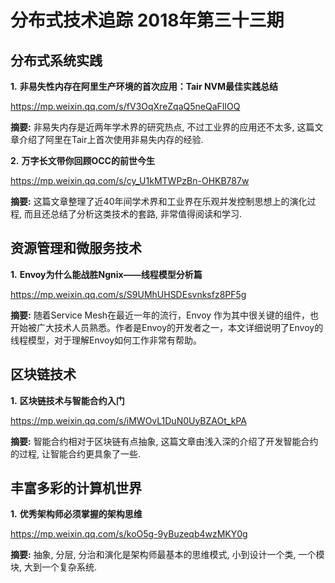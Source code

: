# 分布式技术追踪 2018年第三十三期

## 分布式系统实践
**1.** **非易失性内存在阿里生产环境的首次应用：Tair NVM最佳实践总结**

https://mp.weixin.qq.com/s/fV3OqXreZqaQ5neQaFIlOQ

**摘要:** 非易失内存是近两年学术界的研究热点, 不过工业界的应用还不太多, 这篇文章介绍了阿里在Tair上首次使用非易失内存的经验.

**2.** **万字长文带你回顾OCC的前世今生**

https://mp.weixin.qq.com/s/cy_U1kMTWPzBn-OHKB787w

**摘要:** 这篇文章整理了近40年间学术界和工业界在乐观并发控制思想上的演化过程, 而且还总结了分析这类技术的套路, 非常值得阅读和学习.

## 资源管理和微服务技术
**1.** **Envoy为什么能战胜Ngnix——线程模型分析篇**

https://mp.weixin.qq.com/s/S9UMhUHSDEsvnksfz8PF5g

**摘要:** 随着Service Mesh在最近一年的流行，Envoy 作为其中很关键的组件，也开始被广大技术人员熟悉。作者是Envoy的开发者之一，本文详细说明了Envoy的线程模型，对于理解Envoy如何工作非常有帮助。

## 区块链技术
**1.** **区块链技术与智能合约入门**

https://mp.weixin.qq.com/s/iMWOvL1DuN0UyBZAOt_kPA

**摘要:** 智能合约相对于区块链有点抽象, 这篇文章由浅入深的介绍了开发智能合约的过程, 让智能合约更具象了一些.

## 丰富多彩的计算机世界
**1.** **优秀架构师必须掌握的架构思维**

https://mp.weixin.qq.com/s/koO5g-9yBuzeqb4wzMKY0g

**摘要:** 抽象, 分层, 分治和演化是架构师最基本的思维模式, 小到设计一个类, 一个模块, 大到一个复杂系统.
